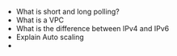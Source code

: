 - What is short and long polling?
- What is a VPC
- What is the difference between IPv4 and IPv6
- Explain Auto scaling
- 